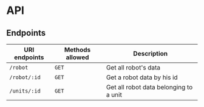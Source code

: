 # API

## Endpoints

| URI endpoints | Methods allowed | Description                            |
| ------------- | --------------- | -------------------------------------- |
| `/robot`      | `GET`           | Get all robot's data                   |
| `/robot/:id`  | `GET`           | Get a robot data by his id             |
| `/units/:id`  | `GET`           | Get all robot data belonging to a unit |
